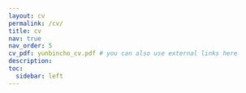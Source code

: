 ```yaml
---
layout: cv
permalink: /cv/
title: cv
nav: true
nav_order: 5
cv_pdf: yunbincho_cv.pdf # you can also use external links here
description:
toc:
  sidebar: left
---
```


